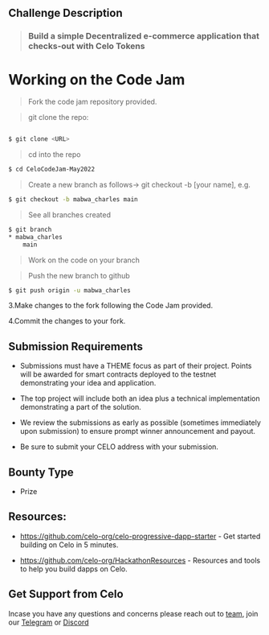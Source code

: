 ## Challenge Description

> ### **Build a simple Decentralized e-commerce application that checks-out with Celo Tokens**

# Working on the Code Jam
> Fork the code jam repository provided.

> git clone the repo:

```sh

$ git clone <URL> 

```

> cd into the repo
```sh
$ cd CeloCodeJam-May2022

```

> Create a new branch as follows-> git checkout -b [your name], e.g.

```sh
$ git checkout -b mabwa_charles main 
```

> See all branches created

```sh
$ git branch
* mabwa_charles
    main
```
> Work on the code on your branch 

> Push the new branch to github

```sh
$ git push origin -u mabwa_charles
```

3.Make changes to the fork following the Code Jam provided.

4.Commit the changes to your fork.
## Submission Requirements
- Submissions must have a THEME focus as part of their project. Points will be awarded for smart contracts deployed to the testnet demonstrating your idea and application.

- The top project will include both an idea plus a technical implementation demonstrating a part of the solution.

- We review the submissions as early as possible (sometimes immediately upon submission) to ensure prompt winner announcement and payout.

- Be sure to submit your CELO address with your submission.

## Bounty Type
- Prize

## Resources:

- https://github.com/celo-org/celo-progressive-dapp-starter - Get started building on Celo in 5 minutes.

- https://github.com/celo-org/HackathonResources - Resources and tools to help you build dapps on Celo.

## Get Support from Celo
Incase you have any questions and concerns please reach out to [team](mailto:jordanmuthemba25@gmail.com), join our [Telegram](https://t.me/celokenyadevelopers) or [Discord](https://discord.gg/hBQhD2rA)